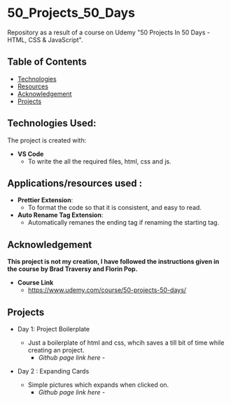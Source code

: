 # 50_Projects_50_Days
Repository as a result of a course on Udemy "50 Projects In 50 Days - HTML, CSS &amp; JavaScript".

## Table of Contents

- [Technologies](#technologies-used)
- [Resources](#Applications/resources-used)
- [Acknowledgement](#Credit)
- [Projects](#Projects)

## Technologies Used:

The project is created with:

- **VS Code**
  - To write the all the required files, html, css and js.

## Applications/resources used :

- **Prettier Extension**:
  - To format the code so that it is consistent, and easy to read.
- **Auto Rename Tag Extension**:
  - Automatically remanes the ending tag if renaming the starting tag.


## Acknowledgement

**This project is **not** my creation, I have followed the instructions given in the course by Brad Traversy and Florin Pop.**

- **Course Link**
  - https://www.udemy.com/course/50-projects-50-days/

## Projects

- Day 1: Project Boilerplate
  - Just a boilerplate of html and css, whcih saves a till bit of time while creating an project.
    - *Github page link here* - 
    
- Day 2 : Expanding Cards
  - Simple pictures which expands when clicked on.
    - *Github page link here* - 
  


